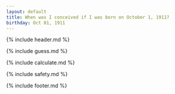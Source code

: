 ```yaml
---
layout: default
title: When was I conceived if I was born on October 1, 1911?
birthday: Oct 01, 1911
---
```


{% include header.md %}

{% include guess.md %}

{% include calculate.md %}

{% include safety.md %}

{% include footer.md %}



